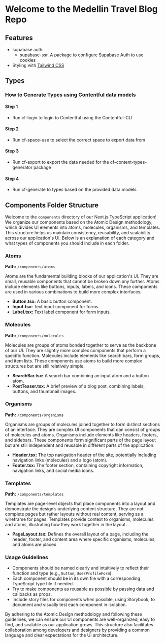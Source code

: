 # Welcome to the Medellin Travel Blog Repo

## Features

- supabase auth
  - supabase-ssr. A package to configure Supabase Auth to use cookies
- Styling with [Tailwind CSS](https://tailwindcss.com)

## Types

### How to Generate Types using Contentful data models

#### Step 1

- Run cf-login to login to Contentful using the Contentful-CLI

#### Step 2

- Run cf-space-use to select the correct space to export data from

#### Step 3

- Run cf-export to export the data needed for the cf-content-types-generator package

#### Step 4

- Run cf-generate to types based on the provided data models

## Components Folder Structure

Welcome to the `components` directory of our Next.js TypeScript application! We organize our components based on the Atomic Design methodology, which divides UI elements into atoms, molecules, organisms, and templates. This structure helps us maintain consistency, reusability, and scalability across our application's UI. Below is an explanation of each category and what types of components you should include in each folder.

### Atoms

**Path:** `/components/atoms`

Atoms are the fundamental building blocks of our application's UI. They are small, reusable components that cannot be broken down any further. Atoms include elements like buttons, inputs, labels, and icons. These components are used in various combinations to build more complex interfaces.

- **Button.tsx:** A basic button component.
- **Input.tsx:** Text input component for forms.
- **Label.tsx:** Text label component for form inputs.

### Molecules

**Path:** `/components/molecules`

Molecules are groups of atoms bonded together to serve as the backbone of our UI. They are slightly more complex components that perform a specific function. Molecules include elements like search bars, form groups, and item lists. These components use atoms to build more complex structures but are still relatively simple.

- **SearchBar.tsx:** A search bar combining an input atom and a button atom.
- **PostTeaser.tsx:** A brief preview of a blog post, combining labels, buttons, and thumbnail images.

### Organisms

**Path:** `/components/organisms`

Organisms are groups of molecules joined together to form distinct sections of an interface. They are complex UI components that can consist of groups of molecules and atoms. Organisms include elements like headers, footers, and sidebars. These components form significant parts of the page layout but are still independent and reusable in different parts of the application.

- **Header.tsx:** The top navigation header of the site, potentially including navigation links (molecules) and a logo (atom).
- **Footer.tsx:** The footer section, containing copyright information, navigation links, and social media icons.

### Templates

**Path:** `/components/templates`

Templates are page-level objects that place components into a layout and demonstrate the design’s underlying content structure. They are not complete pages but rather layouts without real content, serving as a wireframe for pages. Templates provide context to organisms, molecules, and atoms, illustrating how they work together in the layout.

- **PageLayout.tsx:** Defines the overall layout of a page, including the header, footer, and content area where specific organisms, molecules, and atoms are placed.

### Usage Guidelines

- Components should be named clearly and intuitively to reflect their function and type (e.g., `Button`, `UserProfileForm`).
- Each component should be in its own file with a corresponding TypeScript type file if needed.
- Try to make components as reusable as possible by passing data and callbacks as props.
- Include story files for components when possible, using Storybook, to document and visually test each component in isolation.

By adhering to the Atomic Design methodology and following these guidelines, we can ensure our UI components are well-organized, easy to find, and scalable as our application grows. This structure also facilitates collaboration among developers and designers by providing a common language and clear expectations for the UI architecture.

